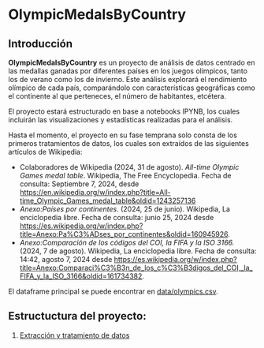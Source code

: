 # OlympicMedalsByCountry

## Introducción

**OlympicMedalsByCountry** es un proyecto de análisis de datos centrado en las medallas ganadas por diferentes países en los juegos olímpicos, tanto los de verano como los de invierno. Este análisis explorará el rendimiento olímpico de cada país, comparándolo con características geográficas como el continente al que perteneces, el número de habitantes, etcétera.

El proyecto estará estructurado en base a notebooks IPYNB, los cuales incluirán las visualizaciones y estadísticas realizadas para el análisis.

Hasta el momento, el proyecto en su fase temprana solo consta de los primeros tratamientos de datos, los cuales son extraídos de las siguientes artículos de Wikipedia:

 * Colaboradores de Wikipedia (2024, 31 de agosto). *All-time Olympic Games medal table*. Wikipedia, The Free Encyclopedia. Fecha de consulta: Septiembre 7, 2024, desde https://en.wikipedia.org/w/index.php?title=All-time_Olympic_Games_medal_table&oldid=1243257136
 * *Anexo:Países por continentes*. (2024, 25 de junio). Wikipedia, La enciclopedia libre. Fecha de consulta: junio 25, 2024 desde https://es.wikipedia.org/w/index.php?title=Anexo:Pa%C3%ADses_por_continentes&oldid=160945926.
 * *Anexo:Comparación de los códigos del COI, la FIFA y la ISO 3166.* (2024, 7 de agosto). Wikipedia, La enciclopedia libre. Fecha de consulta: 14:42, agosto 7, 2024 desde https://es.wikipedia.org/w/index.php?title=Anexo:Comparaci%C3%B3n_de_los_c%C3%B3digos_del_COI,_la_FIFA_y_la_ISO_3166&oldid=161734382.

El dataframe principal se puede encontrar en [data/olympics.csv](data/olympics.csv).

## Estructuctura del proyecto:
 1. [Extracción y tratamiento de datos](tratamiento_de_datos.ipynb)

